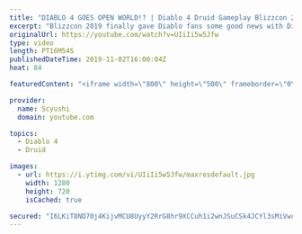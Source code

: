```yaml
---
title: "DIABLO 4 GOES OPEN WORLD!? | Diablo 4 Druid Gameplay Blizzcon 2019"
excerpt: "Blizzcon 2019 finally gave Diablo fans some good news with Diablo 4 not only being announced, but playable at the show floor! We'll react / analyze the Diablo ..."
originalUrl: https://youtube.com/watch?v=UIiIi5w5Jfw
type: video
length: PT16M54S
publishedDateTime: 2019-11-02T16:00:04Z
heat: 84

featuredContent: "<iframe width=\"800\" height=\"500\" frameborder=\"0\" src=\"https://www.youtube.com/embed/UIiIi5w5Jfw\" allow=\"accelerometer; autoplay; encrypted-media; gyroscope; picture-in-picture\" allowfullscreen></iframe>"

provider:
  name: Scyushi
  domain: youtube.com

topics:
  - Diablo 4
  - Druid

images:
  - url: https://i.ytimg.com/vi/UIiIi5w5Jfw/maxresdefault.jpg
    width: 1280
    height: 720
    isCached: true

secured: "I6LKiT8ND70j4KijvMCU8UyyY2RrG8hr9XCCuh1i2wnJSuCSk4JCYl3sMiVwcgNvfL1ltWGtbj0EfEQdemdPJ4UWuGG+BiHrg2lDGGDwzPccTYYtlcPiMc7DbNlmE/RcKBtXyyNKmO+tB8ewKivdLT040rVy2SnO24RVNKnYGrXim5g7Ua0Hva4lqU58TTU9/di97jIsATp67tI7zhcraQfaCcqMQiURJ+CSXk0SpzxEUdzo9AO3FyXc9SNwA+KVOSThnCHpxSMLnC6S2up2nBtk6Lw5sMYRO6xTBID3jct7LL+uPdXmsRMDZkKeHSSmsWpeuANMtzw7DVh3mVubqnhFd96Pmgd1EWz4SU2ePldy3elE3CPqKrYCk/UuB3dNpRZfRW/FCEBkCahFrJnPLA==;/R53LqWBngAL4D6DGvT1+g=="
---
```


